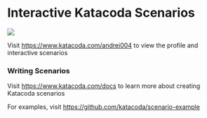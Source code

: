 # Interactive Katacoda Scenarios

[![](http://shields.katacoda.com/katacoda/andrei004/count.svg)](https://www.katacoda.com/andrei004 "Get your profile on Katacoda.com")

Visit https://www.katacoda.com/andrei004 to view the profile and interactive scenarios

### Writing Scenarios
Visit https://www.katacoda.com/docs to learn more about creating Katacoda scenarios

For examples, visit https://github.com/katacoda/scenario-example
